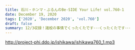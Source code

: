 ```yaml
---
title: 石川・ホンマ・ぶるんのBe-SIDE Your Life! vol.760-1
date: December 19, 2020
tags: ['2020', 'December 2020', 'vol.760']
draft: false
summary: 12/3収録！諸般の事情でくったくたです･･･くったくたです･･･
---
```


http://project-phi.ddo.jp/ishikawa/ishikawa760_1.mp3